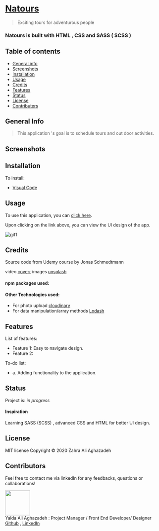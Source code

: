 # [Natours]()
>Exciting tours for adventurous people



###  Natours is built with HTML , CSS and SASS ( SCSS )

## Table of contents
* [General info](#general-info) 
* [Screenshots](#screenshots) 
* [Installation](#installation) 
* [Usage](#usage)
* [Credits](#credits)
* [Features](#features) 
* [Status](#status) 
* [License](#license) 
* [Contributers](#contributers)


## General Info

> This application 's goal is to schedule tours and out door activities.


## Screenshots






## Installation
To install:
* [Visual Code](https://code.visualstudio.com/docs/setup/setup-overview)




## Usage 

To use this application, you can [click here]().

Upon clicking on the link above, you can view the UI design of the app.

![gif1](./public/assets/images/gif1.gif)




## Credits

Source code from Udemy course by Jonas Schmedtmann

video  [coverr](https://www.coverr.co)
images  [unsplash](https://www.unsplash.com)

#### npm packages used:


#### Other Technologies used:
* For photo upload [cloudinary](https://cloudinary.com/)
* For data manipulation/array methods [Lodash](https://lodash.com/)


## Features
List of features:
* Feature 1: Easy to navigate design.
* Feature 2: 




To-do list:
* a. Adding functionality to the application.






## Status
Project is:  _in progress_

#### Inspiration
Learning SASS (SCSS) , advanced CSS and HTML for better UI design.


## License

MIT license 
Copyright © 2020 Zahra Ali Aghazadeh 



## Contributors

Feel free to contact me via linkedIn for any feedbacks, questions or collaborations! 


<img src="./src/assets/images/Yalda1.png" width="80px"> <br>
Yalda Ali Aghazadeh : Project Manager / Front End Developer/ Designer
[Github](https://github.com/zahraaliaghazadeh) ,
[LinkedIn](https://www.linkedin.com/in/zahraaliaghazadeh/)


























